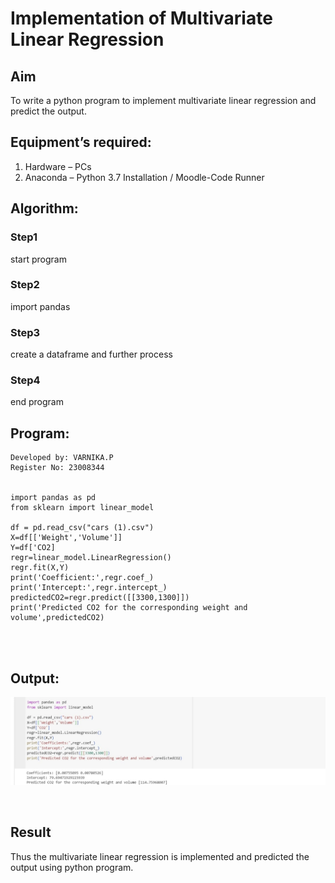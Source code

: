 # Implementation of Multivariate Linear Regression
## Aim
To write a python program to implement multivariate linear regression and predict the output.
## Equipment’s required:
1.	Hardware – PCs
2.	Anaconda – Python 3.7 Installation / Moodle-Code Runner
## Algorithm:
### Step1
start program

### Step2
import pandas

### Step3
create a dataframe and further process

### Step4
end program


## Program:
```
Developed by: VARNIKA.P
Register No: 23008344


import pandas as pd
from sklearn import linear_model

df = pd.read_csv("cars (1).csv")
X=df[['Weight','Volume']]
Y=df['CO2]
regr=linear_model.LinearRegression()
regr.fit(X,Y)
print('Coefficient:',regr.coef_)
print('Intercept:',regr.intercept_)
predictedCO2=regr.predict([[3300,1300]])
print('Predicted CO2 for the corresponding weight and volume',predictedCO2)




```
## Output:

![Alt text](<WhatsApp Image 2023-12-25 at 16.09.49_84e83bbf.jpg>)

<br>

## Result
Thus the multivariate linear regression is implemented and predicted the output using python program.